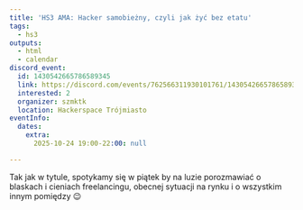 ```yaml
---
title: 'HS3 AMA: Hacker samobieżny, czyli jak żyć bez etatu'
tags:
  - hs3
outputs:
  - html
  - calendar
discord_event:
  id: 1430542665786589345
  link: https://discord.com/events/762566311930101761/1430542665786589345
  interested: 2
  organizer: szmktk
  location: Hackerspace Trójmiasto
eventInfo:
  dates:
    extra:
      2025-10-24 19:00-22:00: null

---
```


Tak jak w tytule, spotykamy się w piątek by na luzie porozmawiać o blaskach i cieniach freelancingu, obecnej sytuacji na rynku i o wszystkim innym pomiędzy 😉
